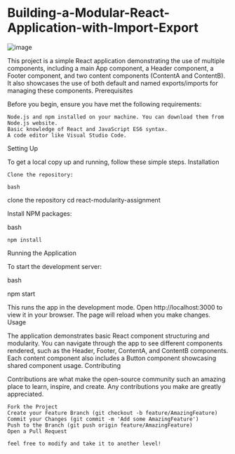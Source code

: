# Building-a-Modular-React-Application-with-Import-Export
![image](https://github.com/gitbiruk2010/Building-a-Modular-React-Application-with-Import-Export/assets/103274295/38d53606-22e0-4e7b-818a-8de36ae98273)

This project is a simple React application demonstrating the use of multiple components, including a main App component, a Header component, a Footer component, and two content components (ContentA and ContentB). It also showcases the use of both default and named exports/imports for managing these components.
Prerequisites

Before you begin, ensure you have met the following requirements:

    Node.js and npm installed on your machine. You can download them from Node.js website.
    Basic knowledge of React and JavaScript ES6 syntax.
    A code editor like Visual Studio Code.

Setting Up

To get a local copy up and running, follow these simple steps.
Installation

    Clone the repository:

    bash

clone the repository
cd react-modularity-assignment

Install NPM packages:

bash

    npm install

Running the Application

To start the development server:

bash

npm start

This runs the app in the development mode. Open http://localhost:3000 to view it in your browser. The page will reload when you make changes.
Usage

The application demonstrates basic React component structuring and modularity. You can navigate through the app to see different components rendered, such as the Header, Footer, ContentA, and ContentB components. Each content component also includes a Button component showcasing shared component usage.
Contributing

Contributions are what make the open-source community such an amazing place to learn, inspire, and create. Any contributions you make are greatly appreciated.

    Fork the Project
    Create your Feature Branch (git checkout -b feature/AmazingFeature)
    Commit your Changes (git commit -m 'Add some AmazingFeature')
    Push to the Branch (git push origin feature/AmazingFeature)
    Open a Pull Request

    feel free to modify and take it to another level!
